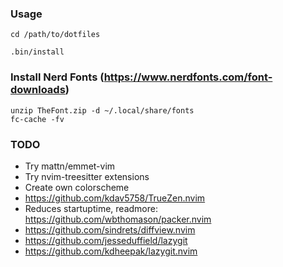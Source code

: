### Usage
```
cd /path/to/dotfiles

.bin/install
```

### Install Nerd Fonts (https://www.nerdfonts.com/font-downloads)
```
unzip TheFont.zip -d ~/.local/share/fonts
fc-cache -fv
```

### TODO
- Try mattn/emmet-vim
- Try nvim-treesitter extensions
- Create own colorscheme
- https://github.com/kdav5758/TrueZen.nvim
- Reduces startuptime, readmore: https://github.com/wbthomason/packer.nvim
- https://github.com/sindrets/diffview.nvim
- https://github.com/jesseduffield/lazygit
- https://github.com/kdheepak/lazygit.nvim
